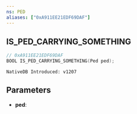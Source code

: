 ```yaml
---
ns: PED
aliases: ["0xA911EE21EDF69DAF"]
---
```

## IS_PED_CARRYING_SOMETHING

```c
// 0xA911EE21EDF69DAF
BOOL IS_PED_CARRYING_SOMETHING(Ped ped);
```

```
NativeDB Introduced: v1207
```

## Parameters
* **ped**:
